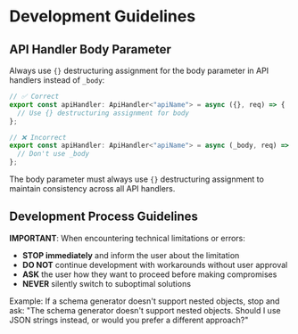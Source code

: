 # Development Guidelines

## API Handler Body Parameter

Always use `{}` destructuring assignment for the body parameter in API handlers instead of `_body`:

```typescript
// ✅ Correct
export const apiHandler: ApiHandler<"apiName"> = async ({}, req) => {
  // Use {} destructuring assignment for body
};

// ❌ Incorrect
export const apiHandler: ApiHandler<"apiName"> = async (_body, req) => {
  // Don't use _body
};
```

The body parameter must always use `{}` destructuring assignment to maintain consistency across all API handlers.

## Development Process Guidelines

**IMPORTANT**: When encountering technical limitations or errors:
- **STOP immediately** and inform the user about the limitation
- **DO NOT** continue development with workarounds without user approval
- **ASK** the user how they want to proceed before making compromises
- **NEVER** silently switch to suboptimal solutions

Example: If a schema generator doesn't support nested objects, stop and ask:
"The schema generator doesn't support nested objects. Should I use JSON strings instead, or would you prefer a different approach?"